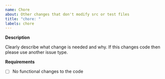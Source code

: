 ```yaml
---
name: Chore
about: Other changes that don't modify src or test files
title: "chore: "
labels: chore
---
```


**Description**

Clearly describe what change is needed and why. If this changes code then please
use another issue type.

**Requirements**

- [ ] No functional changes to the code
